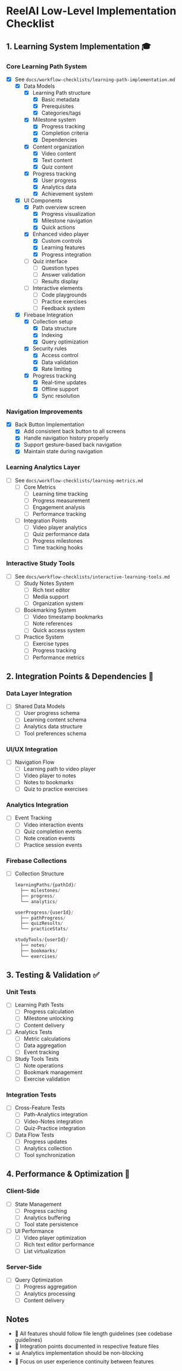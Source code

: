 # ReelAI Low-Level Implementation Checklist

## 1. Learning System Implementation 🎓

### Core Learning Path System
- [x] See `docs/workflow-checklists/learning-path-implementation.md`
  - [x] Data Models
    - [x] Learning Path structure
      - [x] Basic metadata
      - [x] Prerequisites
      - [x] Categories/tags
    - [x] Milestone system
      - [x] Progress tracking
      - [x] Completion criteria
      - [x] Dependencies
    - [x] Content organization
      - [x] Video content
      - [x] Text content
      - [x] Quiz content
    - [x] Progress tracking
      - [x] User progress
      - [x] Analytics data
      - [x] Achievement system
  - [x] UI Components
    - [x] Path overview screen
      - [x] Progress visualization
      - [x] Milestone navigation
      - [x] Quick actions
    - [x] Enhanced video player
      - [x] Custom controls
      - [x] Learning features
      - [x] Progress integration
    - [ ] Quiz interface
      - [ ] Question types
      - [ ] Answer validation
      - [ ] Results display
    - [ ] Interactive elements
      - [ ] Code playgrounds
      - [ ] Practice exercises
      - [ ] Feedback system
  - [x] Firebase Integration
    - [x] Collection setup
      - [x] Data structure
      - [x] Indexing
      - [x] Query optimization
    - [x] Security rules
      - [x] Access control
      - [x] Data validation
      - [x] Rate limiting
    - [x] Progress tracking
      - [x] Real-time updates
      - [x] Offline support
      - [x] Sync resolution

### Navigation Improvements
- [x] Back Button Implementation
  - [x] Add consistent back button to all screens
  - [x] Handle navigation history properly
  - [x] Support gesture-based back navigation
  - [x] Maintain state during navigation

### Learning Analytics Layer
- [ ] See `docs/workflow-checklists/learning-metrics.md`
  - [ ] Core Metrics
    - [ ] Learning time tracking
    - [ ] Progress measurement
    - [ ] Engagement analysis
    - [ ] Performance tracking
  - [ ] Integration Points
    - [ ] Video player analytics
    - [ ] Quiz performance data
    - [ ] Progress milestones
    - [ ] Time tracking hooks

### Interactive Study Tools
- [ ] See `docs/workflow-checklists/interactive-learning-tools.md`
  - [ ] Study Notes System
    - [ ] Rich text editor
    - [ ] Media support
    - [ ] Organization system
  - [ ] Bookmarking System
    - [ ] Video timestamp bookmarks
    - [ ] Note references
    - [ ] Quick access system
  - [ ] Practice System
    - [ ] Exercise types
    - [ ] Progress tracking
    - [ ] Performance metrics

## 2. Integration Points & Dependencies 🔄

### Data Layer Integration
- [ ] Shared Data Models
  - [ ] User progress schema
  - [ ] Learning content schema
  - [ ] Analytics data structure
  - [ ] Tool preferences schema

### UI/UX Integration
- [ ] Navigation Flow
  - [ ] Learning path to video player
  - [ ] Video player to notes
  - [ ] Notes to bookmarks
  - [ ] Quiz to practice exercises

### Analytics Integration
- [ ] Event Tracking
  - [ ] Video interaction events
  - [ ] Quiz completion events
  - [ ] Note creation events
  - [ ] Practice session events

### Firebase Collections
- [ ] Collection Structure
  ```javascript
  learningPaths/{pathId}/
    ├── milestones/
    ├── progress/
    └── analytics/
  
  userProgress/{userId}/
    ├── pathProgress/
    ├── quizResults/
    └── practiceStats/
  
  studyTools/{userId}/
    ├── notes/
    ├── bookmarks/
    └── exercises/
  ```

## 3. Testing & Validation ✅

### Unit Tests
- [ ] Learning Path Tests
  - [ ] Progress calculation
  - [ ] Milestone unlocking
  - [ ] Content delivery
- [ ] Analytics Tests
  - [ ] Metric calculations
  - [ ] Data aggregation
  - [ ] Event tracking
- [ ] Study Tools Tests
  - [ ] Note operations
  - [ ] Bookmark management
  - [ ] Exercise validation

### Integration Tests
- [ ] Cross-Feature Tests
  - [ ] Path-Analytics integration
  - [ ] Video-Notes integration
  - [ ] Quiz-Practice integration
- [ ] Data Flow Tests
  - [ ] Progress updates
  - [ ] Analytics collection
  - [ ] Tool synchronization

## 4. Performance & Optimization 🚀

### Client-Side
- [ ] State Management
  - [ ] Progress caching
  - [ ] Analytics buffering
  - [ ] Tool state persistence
- [ ] UI Performance
  - [ ] Video player optimization
  - [ ] Rich text editor performance
  - [ ] List virtualization

### Server-Side
- [ ] Query Optimization
  - [ ] Progress aggregation
  - [ ] Analytics processing
  - [ ] Content delivery

## Notes
- 📝 All features should follow file length guidelines (see codebase guidelines)
- 🔄 Integration points documented in respective feature files
- 📊 Analytics implementation should be non-blocking
- 🎯 Focus on user experience continuity between features
